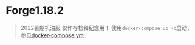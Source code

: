 # Forge1.18.2
>2022暑期机油服
>仅作存档和纪念用！
使用`docker-compose up -d`启动，参见[docker-compose.yml](./docker-compose.yml).
